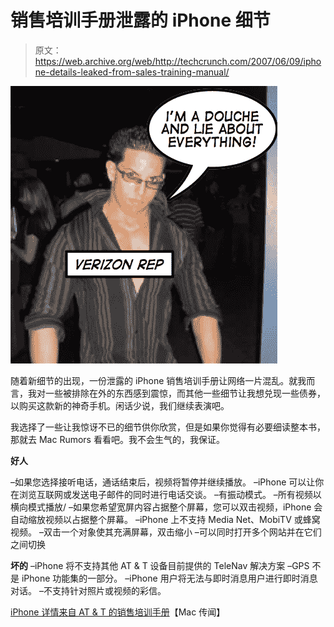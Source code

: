 # 销售培训手册泄露的 iPhone 细节

> 原文：<https://web.archive.org/web/http://techcrunch.com/2007/06/09/iphone-details-leaked-from-sales-training-manual/>

![picture-3.png](img/b36008d1f43714109311f5acfe37b1f8.png)

随着新细节的出现，一份泄露的 iPhone 销售培训手册让网络一片混乱。就我而言，我对一些被排除在外的东西感到震惊，而其他一些细节让我想兑现一些债券，以购买这款新的神奇手机。闲话少说，我们继续表演吧。

我选择了一些让我惊讶不已的细节供你欣赏，但是如果你觉得有必要细读整本书，那就去 Mac Rumors 看看吧。我不会生气的，我保证。

**好人**

–如果您选择接听电话，通话结束后，视频将暂停并继续播放。
–iPhone 可以让你在浏览互联网或发送电子邮件的同时进行电话交谈。
–有振动模式。
–所有视频以横向模式播放/
–如果您希望宽屏内容占据整个屏幕，您可以双击视频，iPhone 会自动缩放视频以占据整个屏幕。
–iPhone 上不支持 Media Net、MobiTV 或蜂窝视频。
–双击一个对象使其充满屏幕，双击缩小
–可以同时打开多个网站并在它们之间切换

**坏的**
–iPhone 将不支持其他 AT & T 设备目前提供的 TeleNav 解决方案
–GPS 不是 iPhone 功能集的一部分。
–iPhone 用户将无法与即时消息用户进行即时消息对话。
–不支持针对照片或视频的彩信。

[iPhone 详情来自 AT & T 的销售培训手册](https://web.archive.org/web/20160414155904/http://www.macrumors.com/2007/06/08/iphone-details-from-atandts-sales-training-workbook/)【Mac 传闻】